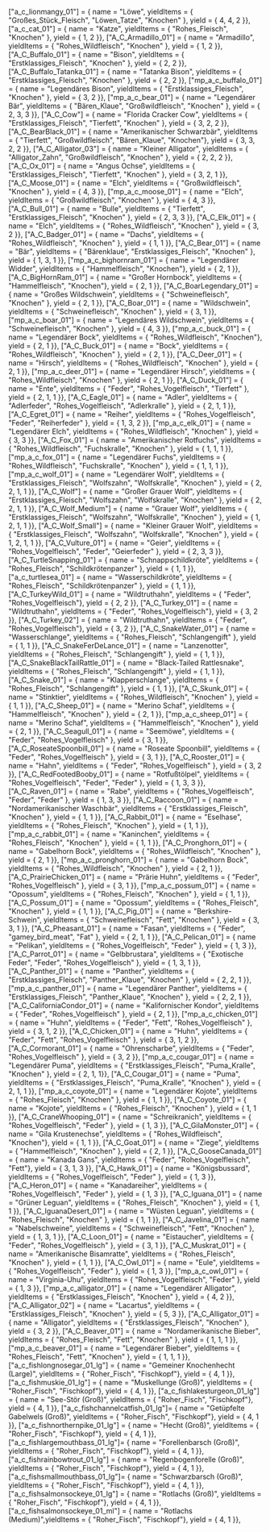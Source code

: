 ["a_c_lionmangy_01"]            = { name = "Löwe",                     yieldItems = { "Großes_Stück_Fleisch", "Löwen_Tatze", "Knochen" },               yield = { 4, 4, 2 }},
    ["a_c_cat_01"]                  = { name = "Katze",                      yieldItems = { "Rohes_Fleisch", "Knochen" },                                 yield = { 1, 2 }},
    ["A_C_Armadillo_01"]            = { name = "Armadillo",                yieldItems = { "Rohes_Wildfleisch", "Knochen" },                               yield = { 1, 2 }},
    ["A_C_Buffalo_01"]              = { name = "Bison",                    yieldItems = { "Erstklassiges_Fleisch", "Knochen" },                               yield = { 2, 2 }},
    ["A_C_Buffalo_Tatanka_01"]      = { name = "Tatanka Bison",            yieldItems = { "Erstklassiges_Fleisch", "Knochen" },                               yield = { 2, 2 }},
    ["mp_a_c_buffalo_01"]           = { name = "Legendäres Bison",          yieldItems = { "Erstklassiges_Fleisch", "Knochen" },                               yield = { 3, 2 }},
    ["mp_a_c_bear_01"]              = { name = "Legendärer Bär",           yieldItems = { "Bären_Klaue", "Großwildfleisch", "Knochen" },               yield = { 2, 3, 3 }},
    ["A_C_Cow"]                     = { name = "Florida Cracker Cow",      yieldItems = { "Erstklassiges_Fleisch", "Tierfett", "Knochen" },                        yield = { 3, 2, 2 }},
    ["A_C_BearBlack_01"]            = { name = "Amerikanischer Schwarzbär",      yieldItems = { "Tierfett", "Großwildfleisch", "Bären_Klaue", "Knochen"},         yield = { 3, 3, 2, 2 }},
    ["A_C_Alligator_03"]            = { name = "Kleiner Alligator",          yieldItems = { "Alligator_Zahn", "Großwildfleisch", "Knochen" },             yield = { 2, 2, 2 }},
    ["A_C_Ox_01"]                   = { name = "Angus Ochse",                 yieldItems = { "Erstklassiges_Fleisch", "Tierfett", "Knochen" },                        yield = { 3, 2, 1 }},
    ["A_C_Moose_01"]                = { name = "Elch",                    yieldItems = { "Großwildfleisch", "Knochen" },                            yield = { 4, 3 }},
    ["mp_a_c_moose_01"]             = { name = "Elch",                    yieldItems = { "Großwildfleisch", "Knochen" },                            yield = { 4, 3 }},
    ["A_C_Bull_01"]                 = { name = "Bulle",                     yieldItems = { "Tierfett", "Erstklassiges_Fleisch", "Knochen" },                        yield = { 2, 3, 3 }},
    ["A_C_Elk_01"]                  = { name = "Elch",                      yieldItems = { "Rohes_Wildfleisch", "Knochen" },                              yield = { 3, 2 }},
    ["A_C_Badger_01"]               = { name = "Dachs",                   yieldItems = { "Rohes_Wildfleisch", "Knochen" },                               yield = { 1, 1 }},
    ["A_C_Bear_01"]                 = { name = "Bär",                     yieldItems = { "Bärenklaue", "Erstklassiges_Fleisch", "Knochen" },               yield = { 1, 3, 1 }},
    ["mp_a_c_bighornram_01"]        = { name = "Legendärer Widder",            yieldItems = { "Hammelfleisch", "Knochen"},                                    yield = { 2, 1 }},
    ["A_C_BigHornRam_01"]           = { name = "Großer Hornbock",             yieldItems = { "Hammelfleisch", "Knochen"},                                    yield = { 2, 1 }},
    ["A_C_BoarLegendary_01"]        = { name = "Großes Wildschwein",               yieldItems = { "Schweinefleisch", "Knochen" },                                     yield = { 2, 1 }},
    ["A_C_Boar_01"]                 = { name = "Wildschwein",                     yieldItems = { "Schweinefleisch", "Knochen" },                                     yield = { 3, 1 }},
    ["mp_a_c_boar_01"]              = { name = "Legendäres Wildschwein",           yieldItems = { "Schweinefleisch", "Knochen" },                                     yield = { 4, 3 }},
    ["mp_a_c_buck_01"]              = { name = "Legendärer Bock",           yieldItems = { "Rohes_Wildfleisch", "Knochen"},                               yield = { 2, 1 }},
    ["A_C_Buck_01"]                 = { name = "Bock",                     yieldItems = { "Rohes_Wildfleisch", "Knochen" },                              yield = { 2, 1 }},
    ["A_C_Deer_01"]                 = { name = "Hirsch",                     yieldItems = { "Rohes_Wildfleisch", "Knochen" },                              yield = { 2, 1 }},
    ["mp_a_c_deer_01"]              = { name = "Legendärer Hirsch",           yieldItems = { "Rohes_Wildfleisch", "Knochen" },                              yield = { 2, 1 }},
    ["A_C_Duck_01"]                 = { name = "Ente",                     yieldItems = { "Feder", "Rohes_Vogelfleisch", "Tierfett" },                yield = { 2, 1, 1 }},
    ["A_C_Eagle_01"]                = { name = "Adler",                    yieldItems = { "Adlerfeder", "Rohes_Vogelfleisch", "Adlerkralle" },  yield = { 2, 1, 1 }},
    ["A_C_Egret_01"]                = { name = "Reiher",                    yieldItems = { "Rohes_Vogelfleisch", "Feder", "Reiherfeder" },      yield = { 1, 3, 2 }},
    ["mp_a_c_elk_01"]               = { name = "Legendärer Elch",            yieldItems = { "Rohes_Wildfleisch", "Knochen" },                              yield = { 3, 3 }},
    ["A_C_Fox_01"]                  = { name = "Amerikanischer Rotfuchs",         yieldItems = { "Rohes_Wildfleisch", "Fuchskralle", "Knochen" },                   yield = { 1, 1, 1 }},
    ["mp_a_c_fox_01"]               = { name = "Legendärer Fuchs",            yieldItems = { "Rohes_Wildfleisch", "Fuchskralle", "Knochen" },                   yield = { 1, 1, 1 }},
    ["mp_a_c_wolf_01"]              = { name = "Legendärer Wolf",           yieldItems = { "Erstklassiges_Fleisch", "Wolfszahn", "Wolfskralle", "Knochen" }, yield = { 2, 2, 1, 1 }},
    ["A_C_Wolf"]                    = { name = "Großer Grauer Wolf",            yieldItems = { "Erstklassiges_Fleisch", "Wolfszahn", "Wolfskralle", "Knochen" }, yield = { 2, 2, 1, 1 }},
    ["A_C_Wolf_Medium"]             = { name = "Grauer Wolf",         yieldItems = { "Erstklassiges_Fleisch", "Wolfszahn", "Wolfskralle", "Knochen" }, yield = { 1, 2, 1, 1 }},
    ["A_C_Wolf_Small"]              = { name = "Kleiner Grauer Wolf",          yieldItems = { "Erstklassiges_Fleisch", "Wolfszahn", "Wolfskralle", "Knochen" }, yield = { 1, 2, 1, 1 }},
    ["A_C_Vulture_01"]              = { name = "Geier",                  yieldItems = { "Rohes_Vogelfleisch", "Feder", "Geierfeder" },    yield = { 2, 3, 3 }},
    ["A_C_TurtleSnapping_01"]       = { name = "Schnappschildkröte",          yieldItems = { "Rohes_Fleisch", "Schildkrötenpanzer" },                        yield = { 1, 1 }},
    ["a_c_turtlesea_01"]            = { name = "Wasserschildkröte",               yieldItems = { "Rohes_Fleisch", "Schildkrötenpanzer" },                        yield = { 1, 1 }},
    ["A_C_TurkeyWild_01"]           = { name = "Wildtruthahn",              yieldItems = { "Feder", "Rohes_Vogelfleisch"},                        yield = { 2, 2 }},
    ["A_C_Turkey_01"]               = { name = "Wildtruthahn",              yieldItems = { "Feder", "Rohes_Vogelfleisch"},                        yield = { 3, 2 }},
    ["A_C_Turkey_02"]               = { name = "Wildtruthahn",              yieldItems = { "Feder", "Rohes_Vogelfleisch"},                        yield = { 3, 2 }},
    ["A_C_SnakeWater_01"]           = { name = "Wasserschlange",              yieldItems = { "Rohes_Fleisch", "Schlangengift" },                             yield = { 1, 1 }},
    ["A_C_SnakeFerDeLance_01"]      = { name = "Lanzenotter",       yieldItems = { "Rohes_Fleisch", "Schlangengift" },                             yield = { 1, 1 }},
    ["A_C_SnakeBlackTailRattle_01"] = { name = "Black-Tailed Rattlesnake", yieldItems = { "Rohes_Fleisch", "Schlangengift" },                             yield = { 1, 1 }},
    ["A_C_Snake_01"]                = { name = "Klapperschlange",      yieldItems = { "Rohes_Fleisch", "Schlangengift" },                             yield = { 1, 1 }},
    ["A_C_Skunk_01"]                = { name = "Stinktier",            yieldItems = { "Rohes_Wildfleisch", "Knochen" },                               yield = { 1, 1 }},
    ["A_C_Sheep_01"]                = { name = "Merino Schaf",             yieldItems = { "Hammelfleisch", "Knochen" },                                   yield = { 2, 1 }},
    ["mp_a_c_sheep_01"]             = { name = "Merino Schaf",            yieldItems = { "Hammelfleisch", "Knochen" },                                   yield = { 2, 1 }},
    ["A_C_Seagull_01"]              = { name = "Seemöwe",          yieldItems = { "Feder", "Rohes_Vogelfleisch" },                       yield = { 3, 1 }},
    ["A_C_RoseateSpoonbill_01"]     = { name = "Roseate Spoonbill",        yieldItems = { "Feder", "Rohes_Vogelfleisch" },                       yield = { 3, 1 }},
    ["A_C_Rooster_01"]              = { name = "Hahn",        yieldItems = { "Feder", "Rohes_Vogelfleisch" },                               yield = { 3, 2 }},
    ["A_C_RedFootedBooby_01"]       = { name = "Rotfußtölpel",         yieldItems = { "Rohes_Vogelfleisch", "Feder", "Feder" },      yield = { 1, 3, 3 }},
    ["A_C_Raven_01"]                = { name = "Rabe",            yieldItems = { "Rohes_Vogelfleisch", "Feder", "Feder" },      yield = { 1, 3, 3 }},
    ["A_C_Raccoon_01"]              = { name = "Nordamerikanischer Waschbär",   yieldItems = { "Erstklassiges_Fleisch", "Knochen" },                               yield = { 1, 1 }},
    ["A_C_Rabbit_01"]               = { name = "Eselhase",  yieldItems = { "Rohes_Fleisch", "Knochen" },                               yield = { 1, 1 }},
    ["mp_a_c_rabbit_01"]            = { name = "Kaninchen",                    yieldItems = { "Rohes_Fleisch", "Knochen" },                  yield = { 1, 1 }},
    ["A_C_Pronghorn_01"]            = { name = "Gabelhorn Bock",   yieldItems = { "Rohes_Wildfleisch", "Knochen" },                              yield = { 2, 1 }},
    ["mp_a_c_pronghorn_01"]         = { name = "Gabelhorn Bock",  yieldItems = { "Rohes_Wildfleisch", "Knochen" },                              yield = { 2, 1 }},
    ["A_C_PrairieChicken_01"]       = { name = "Prärie Huhn",  yieldItems = { "Feder", "Rohes_Vogelfleisch" },                       yield = { 3, 1 }},
    ["mp_a_c_possum_01"]            = { name = "Opossum",            yieldItems = { "Rohes_Fleisch", "Knochen" },                        yield = { 1, 1 }},
    ["A_C_Possum_01"]               = { name = "Opossum",          yieldItems = { "Rohes_Fleisch", "Knochen" },                                     yield = { 1, 1 }},
    ["A_C_Pig_01"]                  = { name = "Berkshire-Schwein",            yieldItems = { "Schweinefleisch", "Fett", "Knochen" },                              yield = { 3, 3, 1 }},
    ["A_C_Pheasant_01"]             = { name = "Fasan",     yieldItems = { "Feder", "gamey_bird_meat", "Fat" },                yield = { 2, 1, 1 }},
    ["A_C_Pelican_01"]              = { name = "Pelikan",   yieldItems = { "Rohes_Vogelfleisch", "Feder" },    yield = { 1, 3 }},
    ["A_C_Parrot_01"]               = { name = "Gelbbrustara",    yieldItems = { "Exotische Feder", "Feder", "Rohes_Vogelfleisch" },     yield = { 1, 3, 1 }},
    ["A_C_Panther_01"]              = { name = "Panther",                  yieldItems = { "Erstklassiges_Fleisch", "Panther_Klaue", "Knochen" },            yield = { 2, 2, 1 }},
    ["mp_a_c_panther_01"]           = { name = "Legendärer Panther",        yieldItems = { "Erstklassiges_Fleisch", "Panther_Klaue", "Knochen" },            yield = { 2, 2, 1 }},
    ["A_C_CaliforniaCondor_01"]     = { name = "Kalifornischer Kondor",       yieldItems = { "Feder", "Rohes_Vogelfleisch" },                       yield = { 2, 1 }},
    ["mp_a_c_chicken_01"]           = { name = "Huhn",                 yieldItems = { "Feder", "Fett", "Rohes_Vogelfleisch" },                        yield = { 3, 1, 2 }},
    ["A_C_Chicken_01"]              = { name = "Huhn",        yieldItems = { "Feder", "Fett", "Rohes_Vogelfleisch" },                        yield = { 3, 1, 2 }},
    ["A_C_Cormorant_01"]            = { name = "Ohrenscharbe", yieldItems = { "Feder", "Rohes_Vogelfleisch" },                       yield = { 3, 2 }},
    ["mp_a_c_cougar_01"]            = { name = "Legendärer Puma",         yieldItems = { "Erstklassiges_Fleisch", "Puma_Kralle", "Knochen" },             yield = { 2, 1, 1}},
    ["A_C_Cougar_01"]               = { name = "Puma",                   yieldItems = { "Erstklassiges_Fleisch", "Puma_Kralle", "Knochen" },             yield = { 2, 1, 1 }},
    ["mp_a_c_coyote_01"]            = { name = "Legendärer Kojote",         yieldItems = { "Rohes_Fleisch", "Knochen" },                yield = { 1, 1 }},
    ["A_C_Coyote_01"]               = { name = "Kojote",                   yieldItems = { "Rohes_Fleisch", "Knochen" },                yield = { 1, 1 }},
    ["A_C_CraneWhooping_01"]        = { name = "Schreikranich",           yieldItems = { "Rohes_Vogelfleisch", "Feder" },      yield = { 1, 3 }},
    ["A_C_GilaMonster_01"]          = { name = "Gila Krustenechse",             yieldItems = { "Rohes_Wildfleisch", "Knochen"},                                yield = { 1, 1 }},
    ["A_C_Goat_01"]                 = { name = "Ziege",              yieldItems = { "Hammelfleisch", "Knochen" },                                   yield = { 2, 1 }},
    ["A_C_GooseCanada_01"]          = { name = "Kanada Gans",             yieldItems = { "Feder", "Rohes_Vogelfleisch", "Fett"},                 yield = { 3, 1, 3 }},
    ["A_C_Hawk_01"]                 = { name = "Königsbussard",          yieldItems = { "Rohes_Vogelfleisch", "Feder" },       yield = { 1, 3 }},
    ["A_C_Heron_01"]                = { name = "Kanadareiher",         yieldItems = { "Rohes_Vogelfleisch", "Feder" },      yield = { 1, 3 }},
    ["A_C_Iguana_01"]               = { name = "Grüner Leguan",             yieldItems = { "Rohes_Fleisch", "Knochen" },                                     yield = { 1, 1 }},
    ["A_C_IguanaDesert_01"]         = { name = "Wüsten Leguan",            yieldItems = { "Rohes_Fleisch", "Knochen" },                                     yield = { 1, 1 }},
    ["A_C_Javelina_01"]             = { name = "Nabelschweine",              yieldItems = { "Schweinefleisch", "Fett", "Knochen" },                              yield = { 1, 3, 1 }},
    ["A_C_Loon_01"]                 = { name = "Eistaucher",              yieldItems = { "Feder", "Rohes_Vogelfleisch" },                       yield = { 3, 1 }},
    ["A_C_Muskrat_01"]              = { name = "Amerikanische Bisamratte",         yieldItems = { "Rohes_Fleisch", "Knochen" },                                     yield = { 1, 1 }},
    ["A_C_Owl_01"]                  = { name = "Eule",                      yieldItems = { "Rohes_Vogelfleisch", "Feder" },        yield = { 1, 3 }},
    ["mp_a_c_owl_01"]               = { name = "Virginia-Uhu",         yieldItems = { "Rohes_Vogelfleisch", "Feder" },        yield = { 1, 3 }},
    ["mp_a_c_alligator_01"]         = { name = "Legendärer Alligator",      yieldItems = { "Erstklassiges_Fleisch", "Knochen" },                            yield = { 4, 2 }},
    ["A_C_Alligator_02"]            = { name = "Lacartus",                 yieldItems = { "Erstklassiges_Fleisch", "Knochen" },                            yield = { 5, 3 }},
    ["A_C_Alligator_01"]            = { name = "Alligator",                yieldItems = { "Erstklassiges_Fleisch", "Knochen" },                            yield = { 3, 2 }},
    ["A_C_Beaver_01"]               = { name = "Nordamerikanische Bieber",    yieldItems = { "Rohes_Fleisch", "Fett", "Knochen" },                              yield = { 1, 1, 1 }},
    ["mp_a_c_beaver_01"]            = { name = "Legendärer Bieber",         yieldItems = { "Rohes_Fleisch", "Fett", "Knochen" },                              yield = { 1, 1, 1 }},
    ["a_c_fishlongnosegar_01_lg"]   = { name = "Gemeiner Knochenhecht (Large)",    yieldItems = { "Roher_Fisch", "Fischkopf"},                                 yield = { 4, 1 }},
    ["a_c_fishmuskie_01_lg"]        = { name = "Muskellunge (Groß)",           yieldItems = { "Roher_Fisch", "Fischkopf"},                                 yield = { 4, 1 }},
    ["a_c_fishlakesturgeon_01_lg"]  = { name = "See-Stör (Groß)",    yieldItems = { "Roher_Fisch", "Fischkopf"},                                 yield = { 4, 1 }},
    ["a_c_fishchannelcatfish_01_lg"]= { name = "Getüpfelte Gabelwels (Groß)",  yieldItems = { "Roher_Fisch", "Fischkopf"},                                 yield = { 4, 1 }},
    ["a_c_fishnorthernpike_01_lg"]  = { name = "Hecht (Groß)",    yieldItems = { "Roher_Fisch", "Fischkopf"},                                 yield = { 4, 1 }},
    ["a_c_fishlargemouthbass_01_lg"]= { name = "Forellenbarsch (Groß)", yieldItems = { "Roher_Fisch", "Fischkopf"},                                 yield = { 4, 1 }},
    ["a_c_fishrainbowtrout_01_lg"]  = { name = "Regenbogenforelle (Groß)",    yieldItems = { "Roher_Fisch", "Fischkopf"},                                 yield = { 4, 1 }},
    ["a_c_fishsmallmouthbass_01_lg"]= { name = "Schwarzbarsch (Groß)", yieldItems = { "Roher_Fisch", "Fischkopf"},                                 yield = { 4, 1 }},
    ["a_c_fishsalmonsockeye_01_lg"] = { name = "Rotlachs (Groß)",   yieldItems = { "Roher_Fisch", "Fischkopf"},                                 yield = { 4, 1 }},
    ["a_c_fishsalmonsockeye_01_ml"] = { name = "Rotlachs (Medium)",yieldItems = { "Roher_Fisch", "Fischkopf"},                                 yield = { 4, 1 }},
